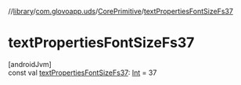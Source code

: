 //[library](../../../index.md)/[com.glovoapp.uds](../index.md)/[CorePrimitive](index.md)/[textPropertiesFontSizeFs37](text-properties-font-size-fs37.md)

# textPropertiesFontSizeFs37

[androidJvm]\
const val [textPropertiesFontSizeFs37](text-properties-font-size-fs37.md): [Int](https://kotlinlang.org/api/latest/jvm/stdlib/kotlin/-int/index.html) = 37
